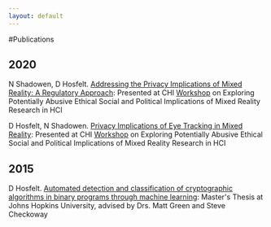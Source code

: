 ```yaml
---
layout: default
---
```

#Publications

## 2020
N Shadowen, D Hosfelt. [Addressing the Privacy Implications of Mixed Reality: A Regulatory Approach](https://arxiv.org/abs/2007.10246): Presented at CHI [Workshop](https://chi2020.acm.org/accepted-workshops/#W37) on Exploring Potentially Abusive Ethical Social and Political Implications of Mixed Reality Research in HCI

D Hosfelt, N Shadowen. [Privacy Implications of Eye Tracking in Mixed Reality](https://arxiv.org/abs/2007.10235): Presented at CHI [Workshop](https://chi2020.acm.org/accepted-workshops/#W37) on Exploring Potentially Abusive Ethical Social and Political Implications of Mixed Reality Research in HCI

## 2015
D Hosfelt. [Automated detection and classification of cryptographic algorithms in binary programs through machine learning](https://arxiv.org/abs/1503.01186): Master's Thesis at Johns Hopkins University, advised by Drs. Matt Green and Steve Checkoway
